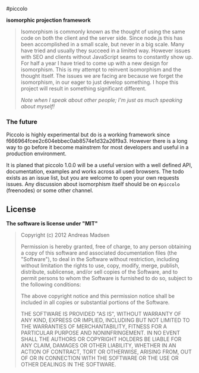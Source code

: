 #piccolo

**isomorphic projection framework**

> Isomorphism is commonly known as the thought of using the same code on both
> the client and the server side. Since node.js this has been accomplished in
> a small scale, but never in a big scale. Many have tried and usually they
> succeed in a limited way. However issues with SEO and clients without
> JavaScript seams to constantly show up. For half a year I have tried to come
> up with a new design for isomorphism. This is my attempt to reinvent
> isomorphism and the thought itself. The issues we are facing are because we
> forget the isomorphism, in our eager to just develop something. I hope this
> project will result in something significant different.
>
> _Note when I speak about other people; I'm just as much speaking about myself!_

### The future

Piccolo is highly experimental but do is a working framework since
f666964fcee2c604ebbec0ab8574e1d32a26f9a3. However there is a long way to go before
it become mainstrem for most developers and useful in a production environment.

It is planed that piccolo 1.0.0 will be a useful version with a well defined API,
documentation, examples and works across all used browsers. The todo exists as
an issue list, but you are welcome to open your own requests issues. Any discussion
about isomorphism itself should be on `#piccolo` (freenodes) or some other channel.

## License

**The software is license under "MIT"**

> Copyright (c) 2012 Andreas Madsen
>
> Permission is hereby granted, free of charge, to any person obtaining a copy
> of this software and associated documentation files (the "Software"), to deal
> in the Software without restriction, including without limitation the rights
> to use, copy, modify, merge, publish, distribute, sublicense, and/or sell
> copies of the Software, and to permit persons to whom the Software is
> furnished to do so, subject to the following conditions:
>
> The above copyright notice and this permission notice shall be included in
> all copies or substantial portions of the Software.
>
> THE SOFTWARE IS PROVIDED "AS IS", WITHOUT WARRANTY OF ANY KIND, EXPRESS OR
> IMPLIED, INCLUDING BUT NOT LIMITED TO THE WARRANTIES OF MERCHANTABILITY,
> FITNESS FOR A PARTICULAR PURPOSE AND NONINFRINGEMENT. IN NO EVENT SHALL THE
> AUTHORS OR COPYRIGHT HOLDERS BE LIABLE FOR ANY CLAIM, DAMAGES OR OTHER
> LIABILITY, WHETHER IN AN ACTION OF CONTRACT, TORT OR OTHERWISE, ARISING FROM,
> OUT OF OR IN CONNECTION WITH THE SOFTWARE OR THE USE OR OTHER DEALINGS IN
> THE SOFTWARE.
